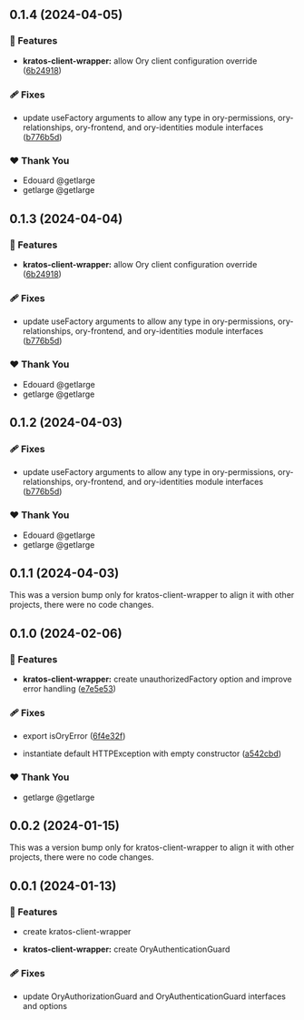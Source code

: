 ## 0.1.4 (2024-04-05)


### 🚀 Features

- **kratos-client-wrapper:** allow Ory client configuration override ([6b24918](https://github.com/getlarge/nestjs-ory-integration/commit/6b24918))


### 🩹 Fixes

- update useFactory arguments to allow any type in ory-permissions, ory-relationships, ory-frontend, and ory-identities module interfaces ([b776b5d](https://github.com/getlarge/nestjs-ory-integration/commit/b776b5d))


### ❤️  Thank You

- Edouard @getlarge
- getlarge @getlarge

## 0.1.3 (2024-04-04)


### 🚀 Features

- **kratos-client-wrapper:** allow Ory client configuration override ([6b24918](https://github.com/getlarge/nestjs-ory-integration/commit/6b24918))


### 🩹 Fixes

- update useFactory arguments to allow any type in ory-permissions, ory-relationships, ory-frontend, and ory-identities module interfaces ([b776b5d](https://github.com/getlarge/nestjs-ory-integration/commit/b776b5d))


### ❤️  Thank You

- Edouard @getlarge
- getlarge @getlarge

## 0.1.2 (2024-04-03)


### 🩹 Fixes

- update useFactory arguments to allow any type in ory-permissions, ory-relationships, ory-frontend, and ory-identities module interfaces ([b776b5d](https://github.com/getlarge/nestjs-ory-integration/commit/b776b5d))


### ❤️  Thank You

- Edouard @getlarge
- getlarge @getlarge

## 0.1.1 (2024-04-03)

This was a version bump only for kratos-client-wrapper to align it with other projects, there were no code changes.

## 0.1.0 (2024-02-06)


### 🚀 Features

- **kratos-client-wrapper:** create unauthorizedFactory option and improve error handling ([e7e5e53](https://github.com/getlarge/nestjs-ory-integration/commit/e7e5e53))


### 🩹 Fixes

- export isOryError ([6f4e32f](https://github.com/getlarge/nestjs-ory-integration/commit/6f4e32f))

- instantiate default HTTPException with empty constructor ([a542cbd](https://github.com/getlarge/nestjs-ory-integration/commit/a542cbd))


### ❤️  Thank You

- getlarge @getlarge

## 0.0.2 (2024-01-15)

This was a version bump only for kratos-client-wrapper to align it with other projects, there were no code changes.

## 0.0.1 (2024-01-13)

### 🚀 Features

- create kratos-client-wrapper

- **kratos-client-wrapper:** create OryAuthenticationGuard

### 🩹 Fixes

- update OryAuthorizationGuard and OryAuthenticationGuard interfaces and options
